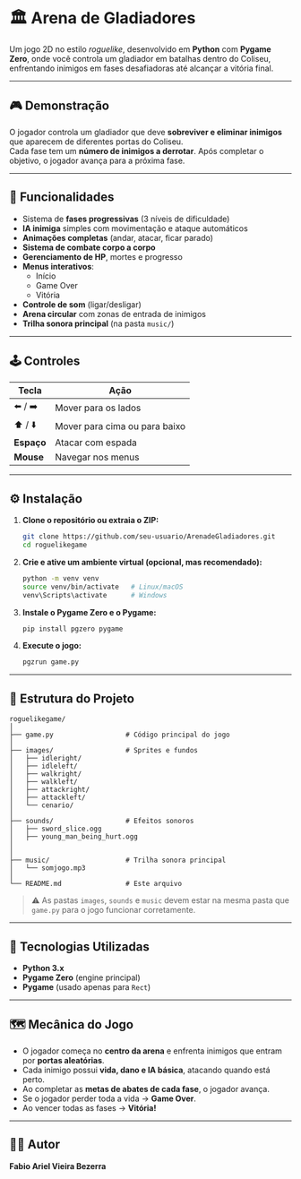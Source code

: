 # 🏛️ Arena de Gladiadores

Um jogo 2D no estilo *roguelike*, desenvolvido em **Python** com **Pygame Zero**, onde você controla um gladiador em batalhas dentro do Coliseu, enfrentando inimigos em fases desafiadoras até alcançar a vitória final.

---

## 🎮 Demonstração

O jogador controla um gladiador que deve **sobreviver e eliminar inimigos** que aparecem de diferentes portas do Coliseu.  
Cada fase tem um **número de inimigos a derrotar**. Após completar o objetivo, o jogador avança para a próxima fase.

---

## 🚀 Funcionalidades

- Sistema de **fases progressivas** (3 níveis de dificuldade)
- **IA inimiga** simples com movimentação e ataque automáticos  
- **Animações completas** (andar, atacar, ficar parado)  
- **Sistema de combate corpo a corpo**  
- **Gerenciamento de HP**, mortes e progresso  
- **Menus interativos**:  
  - Início  
  - Game Over  
  - Vitória  
- **Controle de som** (ligar/desligar)  
- **Arena circular** com zonas de entrada de inimigos  
- **Trilha sonora principal** (na pasta `music/`)  

---

## 🕹️ Controles

| Tecla | Ação |
|-------|------|
| ⬅️ / ➡️ | Mover para os lados |
| ⬆️ / ⬇️ | Mover para cima ou para baixo |
| **Espaço** | Atacar com espada |
| **Mouse** | Navegar nos menus |

---

## ⚙️ Instalação

1. **Clone o repositório ou extraia o ZIP:**
   ```bash
   git clone https://github.com/seu-usuario/ArenadeGladiadores.git
   cd roguelikegame
   ```

2. **Crie e ative um ambiente virtual (opcional, mas recomendado):**
   ```bash
   python -m venv venv
   source venv/bin/activate   # Linux/macOS
   venv\Scripts\activate      # Windows
   ```

3. **Instale o Pygame Zero e o Pygame:**
   ```bash
   pip install pgzero pygame
   ```

4. **Execute o jogo:**
   ```bash
   pgzrun game.py
   ```

---

## 🧩 Estrutura do Projeto

```
roguelikegame/
│
├── game.py                  # Código principal do jogo
│
├── images/                  # Sprites e fundos
│   ├── idleright/
│   ├── idleleft/
│   ├── walkright/
│   ├── walkleft/
│   ├── attackright/
│   ├── attackleft/
│   └── cenario/
│
├── sounds/                  # Efeitos sonoros
│   ├── sword_slice.ogg
│   ├── young_man_being_hurt.ogg
│   
│
├── music/                   # Trilha sonora principal
│   └── somjogo.mp3
│
└── README.md                # Este arquivo
```

> ⚠️ As pastas `images`, `sounds` e `music` devem estar na mesma pasta que `game.py` para o jogo funcionar corretamente.

---

## 🧠 Tecnologias Utilizadas

- **Python 3.x**
- **Pygame Zero** (engine principal)
- **Pygame** (usado apenas para `Rect`)

---

## 🗺️ Mecânica do Jogo

- O jogador começa no **centro da arena** e enfrenta inimigos que entram por **portas aleatórias**.
- Cada inimigo possui **vida, dano e IA básica**, atacando quando está perto.
- Ao completar as **metas de abates de cada fase**, o jogador avança.
- Se o jogador perder toda a vida → **Game Over**.
- Ao vencer todas as fases → **Vitória!**

---


## 👨‍💻 Autor

**Fabio Ariel Vieira Bezerra**  
  
